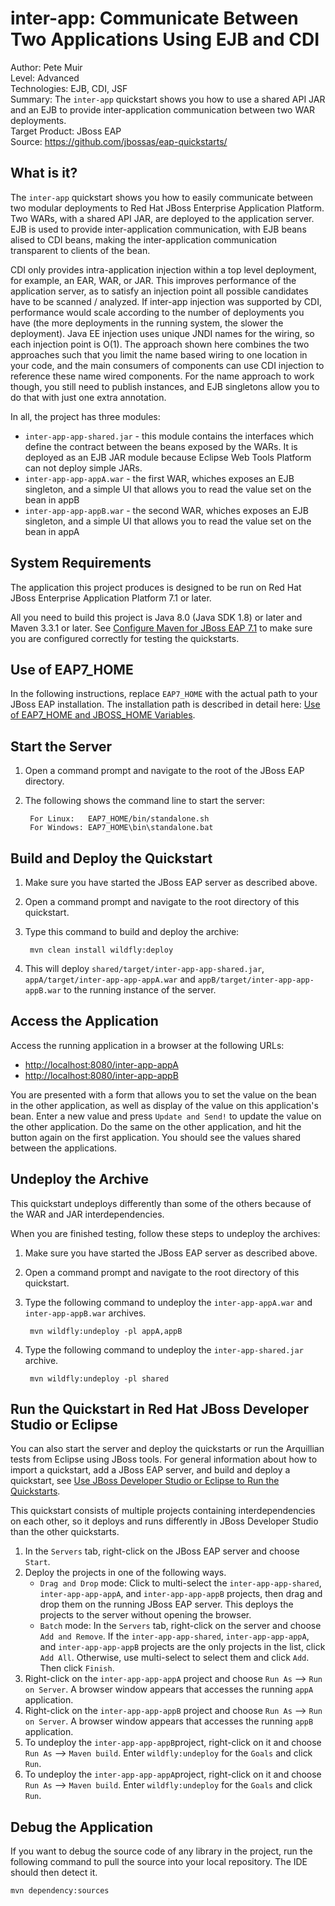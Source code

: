 # inter-app: Communicate Between Two Applications Using EJB and CDI

Author: Pete Muir  
Level: Advanced  
Technologies: EJB, CDI, JSF  
Summary: The `inter-app` quickstart shows you how to use a shared API JAR and an EJB to provide inter-application communication between two WAR deployments.  
Target Product: JBoss EAP  
Source: <https://github.com/jbossas/eap-quickstarts/>  

## What is it?

The `inter-app` quickstart shows you how to easily communicate between two modular deployments to Red Hat JBoss Enterprise Application Platform. Two WARs, with a shared API JAR, are deployed to the application server. EJB is used to provide inter-application communication, with EJB beans alised to CDI beans, making the inter-application communication transparent to clients of the bean.

CDI only provides intra-application injection within a top level deployment, for example, an EAR, WAR, or JAR. This improves performance of the application server, as to satisfy an injection point all possible candidates have to be scanned / analyzed. If inter-app injection was supported by CDI, performance would scale according to the number of deployments you have (the more deployments in the running system, the slower the deployment). Java EE injection uses unique JNDI names for the wiring, so each injection point is O(1). The approach shown here combines the two approaches such that you limit the name based wiring to one location in your code, and the main consumers of components can use CDI injection to reference these name wired components. For the name approach to work though, you still need to publish instances, and EJB singletons allow you to do that with just one extra annotation.


In all, the project has three modules:

* `inter-app-app-shared.jar` - this module contains the interfaces which define the contract between the beans exposed by the WARs. It is deployed as an EJB JAR module because Eclipse Web Tools Platform can not deploy simple JARs.
* `inter-app-app-appA.war` - the first WAR, whiches exposes an EJB singleton, and a simple UI that allows you to read the value set on the bean in appB
* `inter-app-app-appB.war` - the second WAR, whiches exposes an EJB singleton, and a simple UI that allows you to read the value set on the bean in appA

## System Requirements

The application this project produces is designed to be run on Red Hat JBoss Enterprise Application Platform 7.1 or later.

All you need to build this project is Java 8.0 (Java SDK 1.8) or later and Maven 3.3.1 or later. See [Configure Maven for JBoss EAP 7.1](https://github.com/jboss-developer/jboss-developer-shared-resources/blob/master/guides/CONFIGURE_MAVEN_JBOSS_EAP7.md#configure-maven-to-build-and-deploy-the-quickstarts) to make sure you are configured correctly for testing the quickstarts.


## Use of EAP7_HOME

In the following instructions, replace `EAP7_HOME` with the actual path to your JBoss EAP installation. The installation path is described in detail here: [Use of EAP7_HOME and JBOSS_HOME Variables](https://github.com/jboss-developer/jboss-developer-shared-resources/blob/master/guides/USE_OF_EAP7_HOME.md#use-of-eap_home-and-jboss_home-variables).


## Start the Server

1. Open a command prompt and navigate to the root of the JBoss EAP directory.
2. The following shows the command line to start the server:

        For Linux:   EAP7_HOME/bin/standalone.sh
        For Windows: EAP7_HOME\bin\standalone.bat

## Build and Deploy the Quickstart

1. Make sure you have started the JBoss EAP server as described above.
2. Open a command prompt and navigate to the root directory of this quickstart.
3. Type this command to build and deploy the archive:

        mvn clean install wildfly:deploy
4. This will deploy `shared/target/inter-app-app-shared.jar`, `appA/target/inter-app-app-appA.war` and `appB/target/inter-app-app-appB.war` to the running instance of the server.


## Access the Application

Access the running application in a browser at the following URLs:

* <http://localhost:8080/inter-app-appA>
* <http://localhost:8080/inter-app-appB>

You are presented with a form that allows you to set the value on the bean in the other application, as well as display of the value on this application's bean. Enter a new value and press `Update and Send!` to update the value on the other application. Do the same on the other application, and hit the button again on the first application. You should see the values shared between the applications.


## Undeploy the Archive

This quickstart undeploys differently than some of the others because of the WAR and JAR interdependencies.

When you are finished testing, follow these steps to undeploy the archives:

1. Make sure you have started the JBoss EAP server as described above.
2. Open a command prompt and navigate to the root directory of this quickstart.
3. Type the following command to undeploy the `inter-app-appA.war` and `inter-app-appB.war` archives.

        mvn wildfly:undeploy -pl appA,appB

4. Type the following command to undeploy the `inter-app-shared.jar` archive.

        mvn wildfly:undeploy -pl shared


## Run the Quickstart in Red Hat JBoss Developer Studio or Eclipse

You can also start the server and deploy the quickstarts or run the Arquillian tests from Eclipse using JBoss tools. For general information about how to import a quickstart, add a JBoss EAP server, and build and deploy a quickstart, see [Use JBoss Developer Studio or Eclipse to Run the Quickstarts](https://github.com/jboss-developer/jboss-developer-shared-resources/blob/master/guides/USE_JBDS.md#use-jboss-developer-studio-or-eclipse-to-run-the-quickstarts).

This quickstart consists of multiple projects containing interdependencies on each other, so it deploys and runs differently in JBoss Developer Studio than the other quickstarts.

1. In the `Servers` tab, right-click on the JBoss EAP server and choose `Start`.
2. Deploy the projects in one of the following ways.
    * `Drag and Drop` mode: Click to multi-select the `inter-app-app-shared`, `inter-app-app-appA`, and `inter-app-app-appB` projects, then drag and drop them on the running JBoss EAP server. This deploys the projects to the server without opening the browser.
    * `Batch` mode: In the `Servers` tab, right-click on the server and choose `Add and Remove`. If the `inter-app-app-shared`, `inter-app-app-appA`, and `inter-app-app-appB` projects are the only projects in the list, click `Add All`. Otherwise, use multi-select to select them and click `Add`. Then click `Finish`.
3. Right-click on the `inter-app-app-appA` project and choose `Run As` --> `Run on Server`. A browser window appears that accesses the running `appA` application.
4. Right-click on the `inter-app-app-appB` project and choose `Run As` --> `Run on Server`. A browser window appears that accesses the running `appB` application.
5. To undeploy the `inter-app-app-appB`project, right-click on it and choose `Run As` --> `Maven build`. Enter `wildfly:undeploy` for the `Goals` and click `Run`.
6. To undeploy the `inter-app-app-appA`project, right-click on it and choose `Run As` --> `Maven build`. Enter `wildfly:undeploy` for the `Goals` and click `Run`.


## Debug the Application

If you want to debug the source code of any library in the project, run the following command to pull the source into your local repository. The IDE should then detect it.

    mvn dependency:sources
